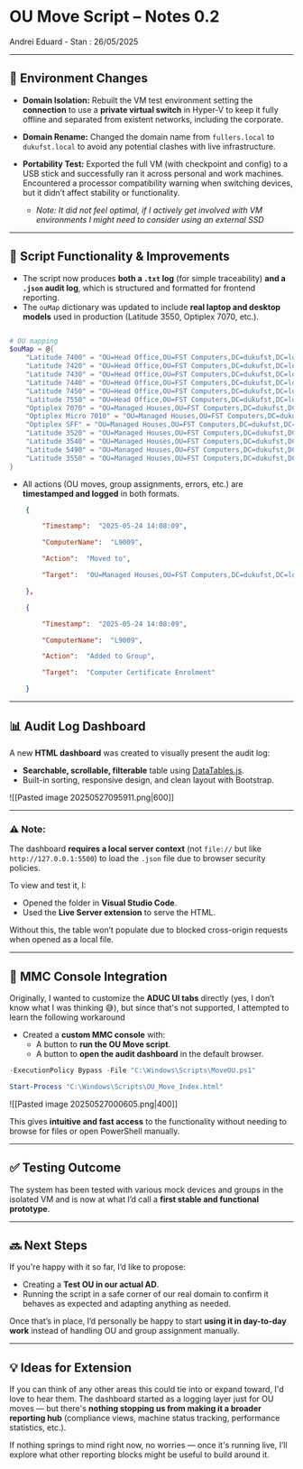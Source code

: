 # OU Move Script – Notes 0.2

Andrei Eduard - Stan : 26/05/2025


---

## 🔧 Environment Changes

- **Domain Isolation:** Rebuilt the VM test environment setting the **connection** to use a **private virtual switch** in Hyper-V to keep it fully offline and separated from existent networks, including the corporate.

- **Domain Rename:** Changed the domain name from `fullers.local` to `dukufst.local` to avoid any potential clashes with live infrastructure.

- **Portability Test:** Exported the full VM (with checkpoint and config) to a USB stick and successfully ran it across personal and work machines. Encountered a processor compatibility warning when switching devices, but it didn’t affect stability or functionality.
	- *Note: It did not feel optimal, if I actively get involved with VM environments I might need to consider using an external SSD*

---

## 📜 Script Functionality & Improvements

- The script now produces **both a `.txt` log** (for simple traceability) **and a `.json` audit log**, which is structured and formatted for frontend reporting.
- The `ouMap` dictionary was updated to include **real laptop and desktop models** used in production (Latitude 3550, Optiplex 7070, etc.).

```powershell

# OU mapping
$ouMap = @{
    "Latitude 7400" = "OU=Head Office,OU=FST Computers,DC=dukufst,DC=local"
    "Latitude 7420" = "OU=Head Office,OU=FST Computers,DC=dukufst,DC=local"
    "Latitude 7430" = "OU=Head Office,OU=FST Computers,DC=dukufst,DC=local"
    "Latitude 7440" = "OU=Head Office,OU=FST Computers,DC=dukufst,DC=local"
    "Latitude 7450" = "OU=Head Office,OU=FST Computers,DC=dukufst,DC=local"
    "Latitude 7550" = "OU=Head Office,OU=FST Computers,DC=dukufst,DC=local"
    "Optiplex 7070" = "OU=Managed Houses,OU=FST Computers,DC=dukufst,DC=local"
    "Optiplex Micro 7010" = "OU=Managed Houses,OU=FST Computers,DC=dukufst,DC=local"
    "Optiplex SFF" = "OU=Managed Houses,OU=FST Computers,DC=dukufst,DC=local"
    "Latitude 3520" = "OU=Managed Houses,OU=FST Computers,DC=dukufst,DC=local"
    "Latitude 3540" = "OU=Managed Houses,OU=FST Computers,DC=dukufst,DC=local"
    "Latitude 5490" = "OU=Managed Houses,OU=FST Computers,DC=dukufst,DC=local"
    "Latitude 3550" = "OU=Managed Houses,OU=FST Computers,DC=dukufst,DC=local"
}

```

- All actions (OU moves, group assignments, errors, etc.) are **timestamped and logged** in both formats.

```json
    {

        "Timestamp":  "2025-05-24 14:08:09",

        "ComputerName":  "L9009",

        "Action":  "Moved to",

        "Target":  "OU=Managed Houses,OU=FST Computers,DC=dukufst,DC=local"

    },

    {

        "Timestamp":  "2025-05-24 14:08:09",

        "ComputerName":  "L9009",

        "Action":  "Added to Group",

        "Target":  "Computer Certificate Enrolment"

    }
```

---

## 📊 Audit Log Dashboard

A new **HTML dashboard** was created to visually present the audit log:
- **Searchable, scrollable, filterable** table using [DataTables.js](https://datatables.net).
- Built-in sorting, responsive design, and clean layout with Bootstrap.

![[Pasted image 20250527095911.png|600]]

---
### ⚠️ Note:
The dashboard **requires a local server context** (not `file://` but like `http://127.0.0.1:5500`) to load the `.json` file due to browser security policies.

To view and test it, I:
- Opened the folder in **Visual Studio Code**.
- Used the **Live Server extension** to serve the HTML.

Without this, the table won’t populate due to blocked cross-origin requests when opened as a local file.

---

## 🧭 MMC Console Integration

Originally, I wanted to customize the **ADUC UI tabs** directly (yes, I don’t know what I was thinking 😅), but since that's not supported, I attempted to learn the following workaround

- Created a **custom MMC console** with:
  - A button to **run the OU Move script**.
  - A button to **open the audit dashboard** in the default browser.

```powershell
-ExecutionPolicy Bypass -File "C:\Windows\Scripts\MoveOU.ps1"
```

```powershell
Start-Process "C:\Windows\Scripts\OU_Move_Index.html"
```

![[Pasted image 20250527000605.png|400]]

This gives **intuitive and fast access** to the functionality without needing to browse for files or open PowerShell manually.

---

## ✅ Testing Outcome

The system has been tested with various mock devices and groups in the isolated VM and is now at what I’d call a **first stable and functional prototype**.

---

## 🔜 Next Steps

If you're happy with it so far, I’d like to propose:

- Creating a **Test OU in our actual AD**.
- Running the script in a safe corner of our real domain to confirm it behaves as expected and adapting anything as needed.

Once that’s in place, I’d personally be happy to start **using it in day-to-day work** instead of handling OU and group assignment manually.

---

## 💡 Ideas for Extension

If you can think of any other areas this could tie into or expand toward, I'd love to hear them. The dashboard started as a logging layer just for OU moves — but there's **nothing stopping us from making it a broader reporting hub** (compliance views, machine status tracking, performance statistics, etc.).

If nothing springs to mind right now, no worries — once it's running live, I’ll explore what other reporting blocks might be useful to build around it.